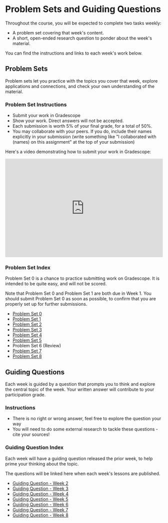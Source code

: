 # Problem Sets and Guiding Questions

Throughout the course, you will be expected to complete two tasks weekly:
- A problem set covering that week's content.
- A short, open-ended research question to ponder about the week's material.

You can find the instructions and links to each week's work below.

## Problem Sets

Problem sets let you practice with the topics you cover that week, explore applications and connections, and check your own understanding of the material.

### Problem Set Instructions

- Submit your work in Gradescope
- Show your work. Direct answers will not be accepted.
- Each submission is worth 5% of your final grade, for a total of 50%.
- You may collaborate with your peers. If you do, include their names explicitly 
  in your submission (write something like "I collaborated with (names) on this 
  assignment" at the top of your submission)

Here's a video demonstrating how to submit your work in Gradescope:

<div style="position: relative; padding-bottom: 62.5%; height: 0;"><iframe src="https://www.loom.com/embed/eb46a02bf3fc444e83d3a0ef74095199" frameborder="0" webkitallowfullscreen mozallowfullscreen allowfullscreen style="position: absolute; top: 0; left: 0; width: 100%; height: 100%;"></iframe></div>

### Problem Set Index

Problem Set 0 is a chance to practice submitting work on Gradescope. It is intended
to be quite easy, and will not be scored.

Note that Problem Set 0 and Problem Set 1 are both due in Week 1. You should
submit Problem Set 0 as soon as possible, to confirm that you are properly set
up for further submissions.

- [Problem Set 0](homework/problem-sets/week0.md)
- [Problem Set 1](homework/problem-sets/week1.md)
- [Problem Set 2](homework/problem-sets/week2.md)
- [Problem Set 3](homework/problem-sets/week3.md)
- [Problem Set 4](homework/problem-sets/week4.md)
- [Problem Set 5](homework/problem-sets/week5.md)
- Problem Set 6 (Review)
- [Problem Set 7](homework/problem-sets/week6.md)
- [Problem Set 8](homework/problem-sets/final_problem_set.md)

## Guiding Questions

Each week is guided by a question that prompts you to think and explore the central topic of the week. Your written answer will contribute to your participation grade.

### Instructions

- There is no right or wrong answer, feel free to explore the question your way
- You will need to do some external research to tackle these questions - cite your sources!

### Guiding Question Index

Each week will have a guiding question released the prior week, to help prime your thinking about the topic.

The questions will be linked here when each week's lessons are published.

- [Guiding Question - Week 2](homework/the-question/week2.md)
- [Guiding Question - Week 3](homework/the-question/week3.md)
- [Guiding Question - Week 4](homework/the-question/week4.md)
- [Guiding Question - Week 5](homework/the-question/week5.md)
- [Guiding Question - Week 6]()
- [Guiding Question - Week 7](homework/the-question/week6.md)
- [Guiding Question - Week 8](homework/the-question/week7.md)
<!--- [Guiding Question - Week 9](homework/the-question/week9.md)
-->
